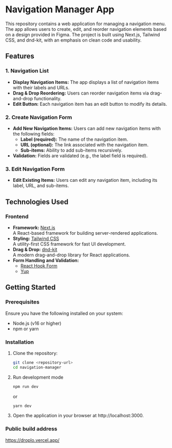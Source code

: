 # Navigation Manager App

This repository contains a web application for managing a navigation menu. The app allows users to create, edit, and reorder navigation elements based on a design provided in Figma. The project is built using Next.js, Tailwind CSS, and dnd-kit, with an emphasis on clean code and usability.

## Features

### 1. Navigation List

- **Display Navigation Items:** The app displays a list of navigation items with their labels and URLs.
- **Drag & Drop Reordering:** Users can reorder navigation items via drag-and-drop functionality.
- **Edit Button:** Each navigation item has an edit button to modify its details.

### 2. Create Navigation Form

- **Add New Navigation Items:** Users can add new navigation items with the following fields:
  - **Label (required):** The name of the navigation item.
  - **URL (optional):** The link associated with the navigation item.
  - **Sub-items:** Ability to add sub-items recursively.
- **Validation:** Fields are validated (e.g., the label field is required).

### 3. Edit Navigation Form

- **Edit Existing Items:** Users can edit any navigation item, including its label, URL, and sub-items.

## Technologies Used

### Frontend

- **Framework:** [Next.js](https://nextjs.org/)  
  A React-based framework for building server-rendered applications.
- **Styling:** [Tailwind CSS](https://tailwindcss.com/)  
  A utility-first CSS framework for fast UI development.
- **Drag & Drop:** [dnd-kit](https://dndkit.com/)  
  A modern drag-and-drop library for React applications.
- **Form Handling and Validation:**
  - [React Hook Form](https://react-hook-form.com/)
  - [Yup](https://github.com/jquense/yup)

## Getting Started

### Prerequisites

Ensure you have the following installed on your system:

- Node.js (v16 or higher)
- npm or yarn

### Installation

1. Clone the repository:

   ```bash
   git clone <repository-url>
   cd navigation-manager
   ```

2. Run development mode

   ```bash
   npm run dev
   ```

   or

   ```bash
   yarn dev
   ```

3. Open the application in your browser at
   http://localhost:3000.

### Public build address

https://droplo.vercel.app/
